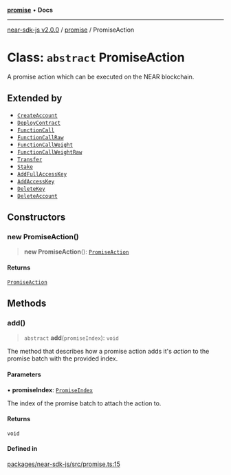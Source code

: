[**promise**](../README.md) • **Docs**

***

[near-sdk-js v2.0.0](../../packages.md) / [promise](../README.md) / PromiseAction

# Class: `abstract` PromiseAction

A promise action which can be executed on the NEAR blockchain.

## Extended by

- [`CreateAccount`](CreateAccount.md)
- [`DeployContract`](DeployContract.md)
- [`FunctionCall`](FunctionCall.md)
- [`FunctionCallRaw`](FunctionCallRaw.md)
- [`FunctionCallWeight`](FunctionCallWeight.md)
- [`FunctionCallWeightRaw`](FunctionCallWeightRaw.md)
- [`Transfer`](Transfer.md)
- [`Stake`](Stake.md)
- [`AddFullAccessKey`](AddFullAccessKey.md)
- [`AddAccessKey`](AddAccessKey.md)
- [`DeleteKey`](DeleteKey.md)
- [`DeleteAccount`](DeleteAccount.md)

## Constructors

### new PromiseAction()

> **new PromiseAction**(): [`PromiseAction`](PromiseAction.md)

#### Returns

[`PromiseAction`](PromiseAction.md)

## Methods

### add()

> `abstract` **add**(`promiseIndex`): `void`

The method that describes how a promise action adds it's _action_ to the promise batch with the provided index.

#### Parameters

• **promiseIndex**: [`PromiseIndex`](../../utils/type-aliases/PromiseIndex.md)

The index of the promise batch to attach the action to.

#### Returns

`void`

#### Defined in

[packages/near-sdk-js/src/promise.ts:15](https://github.com/dim-daskalov/near-sdk-js/blob/55c8ffce45a02e867988513feedc0b7da3bce940/packages/near-sdk-js/src/promise.ts#L15)
